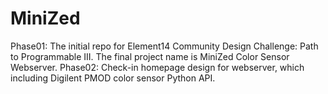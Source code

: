 # MiniZed
Phase01: The initial repo for Element14 Community Design Challenge: Path to Programmable III. 
         The final project name is MiniZed Color Sensor Webserver.
Phase02: Check-in homepage design for webserver, which including Digilent PMOD color sensor Python API.
